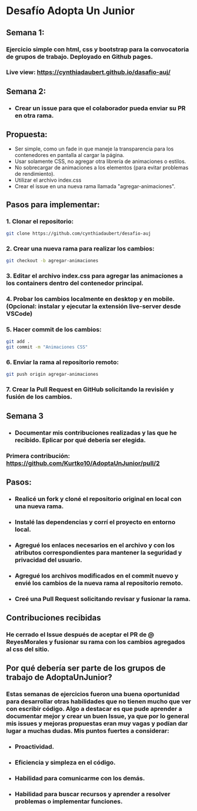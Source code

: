 # Desafío Adopta Un Junior

## Semana 1:

### Ejercicio simple con html, css y bootstrap para la convocatoria de grupos de trabajo. Deployado en Github pages.

### Live view: https://cynthiadaubert.github.io/dasafio-auj/

## Semana 2:

- ### Crear un issue para que el colaborador pueda enviar su PR en otra rama.

## Propuesta:
- Ser simple, como un fade in que maneje la transparencia para los contenedores en pantalla al cargar la página.
- Usar solamente CSS, no agregar otra librería de animaciones o estilos.
- No sobrecargar de animaciones a los elementos (para evitar problemas de rendimiento).
- Utilizar el archivo index.css
- Crear el issue en una nueva rama llamada "agregar-animaciones".

## Pasos para implementar:

### 1. Clonar el repositorio:
```bash
git clone https://github.com/cynthiadaubert/desafio-auj
```
### 2. Crear una nueva rama para realizar los cambios:
```bash
git checkout -b agregar-animaciones
```
### 3. Editar el archivo index.css para agregar las animaciones a los containers dentro del contenedor principal.

### 4. Probar los cambios localmente en desktop y en mobile. (Opcional: instalar y ejecutar la extensión live-server desde VSCode)

### 5. Hacer commit de los cambios:

```bash
git add .
git commit -m "Animaciones CSS"
```
### 6. Enviar la rama al repositorio remoto:
```bash
git push origin agregar-animaciones

```

### 7. Crear la Pull Request en GitHub solicitando la revisión y fusión de los cambios.

## Semana 3

- ### Documentar mis contribuciones realizadas y las que he recibido. Eplicar por qué debería ser elegida.

### Primera contribución: https://github.com/Kurtko10/AdoptaUnJunior/pull/2

## Pasos:

- ### Realicé un fork y cloné el repositorio original en local con una nueva rama.
- ### Instalé las dependencias y corrí el proyecto en entorno local.
- ### Agregué los enlaces necesarios en el archivo y con los atributos correspondientes para mantener la seguridad y privacidad del usuario.
- ### Agregué los archivos modificados en el commit nuevo y envié los cambios de la nueva rama al repositorio remoto.
- ### Creé una Pull Request solicitando revisar y fusionar la rama.

## Contribuciones recibidas

### He cerrado el Issue después de aceptar el PR de @ ReyesMorales y fusionar su rama con los cambios agregados al css del sitio.

## Por qué debería ser parte de los grupos de trabajo de AdoptaUnJunior?

### Estas semanas de ejercicios fueron una buena oportunidad para desarrollar otras habilidades que no tienen mucho que ver con escribir código. Algo a destacar es que pude aprender a documentar mejor y crear un buen Issue, ya que por lo general mis issues y mejoras propuestas eran muy vagas y podían dar lugar a muchas dudas. Mis puntos fuertes a considerar:

- ### Proactividad.
- ### Eficiencia y simpleza en el código.
- ### Habilidad para comunicarme con los demás.
- ### Habilidad para buscar recursos y aprender a resolver problemas o implementar funciones.
